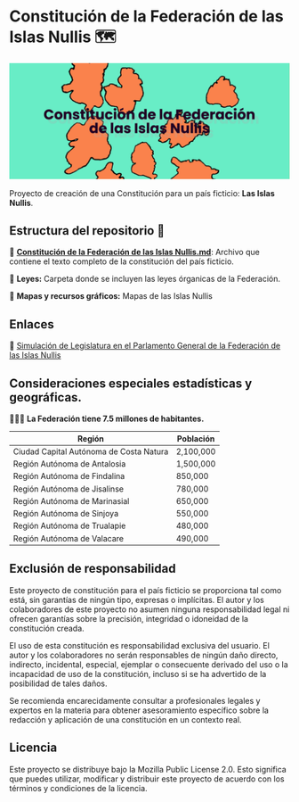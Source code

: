 
# Constitución de la Federación de las Islas Nullis 🗺️

![Banner de proyecto](https://github.com/OscarZambranoLa/Constitucion-de-las-Islas-Nullis/raw/main/recursos-graficos/banner%281%29.png)

Proyecto de creación de una Constitución para un país ficticio: **Las Islas Nullis**.


## Estructura del repositorio 📃
📜 **[Constitución de la Federación de las Islas Nullis.md](https://github.com/OscarZambranoLa/Constitucion-de-las-Islas-Nullis/blob/main/texto/Constituci%C3%B3n%20de%20la%20Federaci%C3%B3n%20de%20las%20Islas%20Nullis.md)**: Archivo que contiene el texto completo de la constitución del país ficticio.


📑 **Leyes:** Carpeta donde se incluyen las leyes órganicas de la Federación.

🌄 **Mapas y recursos gráficos:** Mapas de las Islas Nullis

## Enlaces
🏦  [Simulación de Legislatura en el Parlamento General de la Federación de las Islas Nullis](https://gastos.notion.site/gastos/Parlamento-General-de-la-Federaci-n-de-las-Islas-Nullis-72e11b28f2f0464c9be003840ef20bef)

## Consideraciones especiales estadísticas y geográficas.

 🧑🏽‍🦱 **La Federación tiene 7.5 millones de habitantes.**

| Región                        | Población |
| ----------------------------- | --------- |
| Ciudad Capital Autónoma de Costa Natura       | 2,100,000 |
| Región Autónoma de Antalosia  | 1,500,000 |
| Región Autónoma de Findalina  | 850,000   |
| Región Autónoma de Jisalinse  | 780,000   |
| Región Autónoma de Marinasial | 650,000   |
| Región Autónoma de Sinjoya    | 550,000   |
| Región Autónoma de Trualapie  | 480,000   |
| Región Autónoma de Valacare   | 490,000   |



## Exclusión de responsabilidad

Este proyecto de constitución para el país ficticio se proporciona tal como está, sin garantías de ningún tipo, expresas o implícitas. El autor y los colaboradores de este proyecto no asumen ninguna responsabilidad legal ni ofrecen garantías sobre la precisión, integridad o idoneidad de la constitución creada.

El uso de esta constitución es responsabilidad exclusiva del usuario. El autor y los colaboradores no serán responsables de ningún daño directo, indirecto, incidental, especial, ejemplar o consecuente derivado del uso o la incapacidad de uso de la constitución, incluso si se ha advertido de la posibilidad de tales daños.

Se recomienda encarecidamente consultar a profesionales legales y expertos en la materia para obtener asesoramiento específico sobre la redacción y aplicación de una constitución en un contexto real.


## Licencia
Este proyecto se distribuye bajo la Mozilla Public License 2.0. Esto significa que puedes utilizar, modificar y distribuir este proyecto de acuerdo con los términos y condiciones de la licencia.

